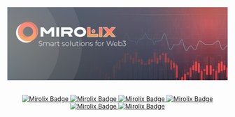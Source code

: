 <div align="center">
  <img src="https://github.com/Mirolix-Ltd/.github/blob/688bbb26e00c3a866aef0349c0c6c01efbb0a195/profile/logo.png" alt="banner"/>
</br>
</br>
</div>
<div>
  <p align="center">
    <a href="#">
      <img src="https://img.shields.io/badge/TRADING-FB6022?logo=alwaysdata&logoColor=fff&style=for-the-badge" alt="Mirolix Badge" />
    </a>
    <a href="#">
      <img src="https://img.shields.io/badge/STAKING-FB6022?logo=simkl&logoColor=fff&style=for-the-badge" alt="Mirolix Badge" />
    </a>
    <a href="#">
      <img src="https://img.shields.io/badge/FARMING-FB6022?logo=amazondynamodb&logoColor=fff&style=for-the-badge" alt="Mirolix Badge" />
    </a>
    <a href="#">
      <img src="https://img.shields.io/badge/OPTIONS-FB6022?logo=anaconda&logoColor=fff&style=for-the-badge" alt="Mirolix Badge" />
    </a>
    <a href="#">
      <img src="https://img.shields.io/badge/DUALINVEST-FB6022?logo=MasterCard&logoColor=fff&style=for-the-badge" alt="Mirolix Badge" />
    </a>
      <a href="#">
      <img src="https://img.shields.io/badge/HEDGE-FB6022?logo=freedesktopdotorg&logoColor=fff&style=for-the-badge" alt="Mirolix Badge" />
    </a>
  </p>
</div>
